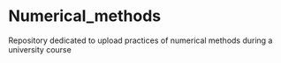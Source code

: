 # Numerical_methods
Repository dedicated to upload practices of numerical methods during a university course 

